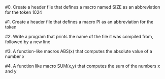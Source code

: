#0. Create a header file that defines a macro named SIZE as an abbreviation for the token 1024 

#1. Create a header file that defines a macro PI as an abbreviation for the token 

#2. Write a program that prints the name of the file it was compiled from, followed by a new line 

#3. A function-like macros ABS(x) that computes the absolute value of a number x  

#4. A function like macro SUM(x,y) that computes the sum of the numbers x and y
